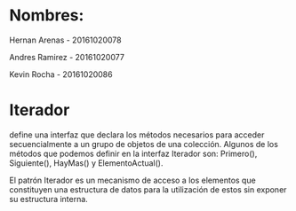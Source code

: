 # Nombres:
 Hernan Arenas - 20161020078


Andres Ramirez - 20161020077


Kevin Rocha - 20161020086

# Iterador
 define una interfaz que declara los métodos necesarios para acceder secuencialmente a un grupo de objetos de una colección. Algunos de los métodos que podemos definir en la interfaz Iterador son:
Primero(), Siguiente(), HayMas() y ElementoActual().

El patrón Iterador es un mecanismo de acceso a los elementos que constituyen una estructura de datos para la utilización de estos sin exponer su estructura interna.
